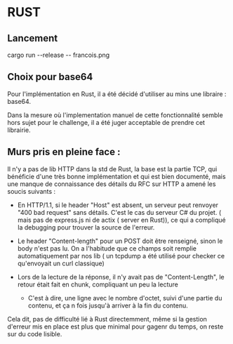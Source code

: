 # RUST

## Lancement 
cargo run --release -- francois.png

## Choix pour base64
Pour l'implémentation en Rust, il a été décidé d'utiliser au mins une libraire : base64.

Dans la mesure où l'implementation manuel de cette fonctionnalité semble hors sujet  pour le challenge, il a été juger acceptable de prendre cet librairie.

## Murs pris en pleine face :

Il n'y a pas de lib HTTP dans la std de Rust, la base est la partie TCP, qui bénéficie d'une très bonne implémentation et qui est bien documenté, mais une manque de connaissance des détails du RFC sur HTTP a amené les soucis suivants : 

- En HTTP/1.1, si le header "Host" est absent, un serveur peut renvoyer "400 bad request" sans détails. C'est le cas du serveur C# du projet. ( mais pas de express.js ni de actix ( server en Rust)), ce qui a compliqué la debugging pour trouver la source de l'erreur.

- Le header "Content-length" pour un POST doit être renseigné, sinon le body n'est pas lu. On a l'habitude que ce champs soit remplie automatiquement par nos lib ( un tcpdump a été utilisé pour checker ce qu'envoyait un curl classique)

- Lors de la lecture de la réponse, il n'y avait pas de "Content-Length", le retour était fait en chunk, compliquant un peu la lecture
  - C'est à dire, une ligne avec le nombre d'octet, suivi d'une partie du contenu, et ça n fois jusqu'à arriver à la fin du contenu.

    
Cela dit, pas de difficulté lié à Rust directemment, même si la gestion d'erreur mis en place est plus que minimal pour  gagenr du temps, on reste sur du code lisible.
